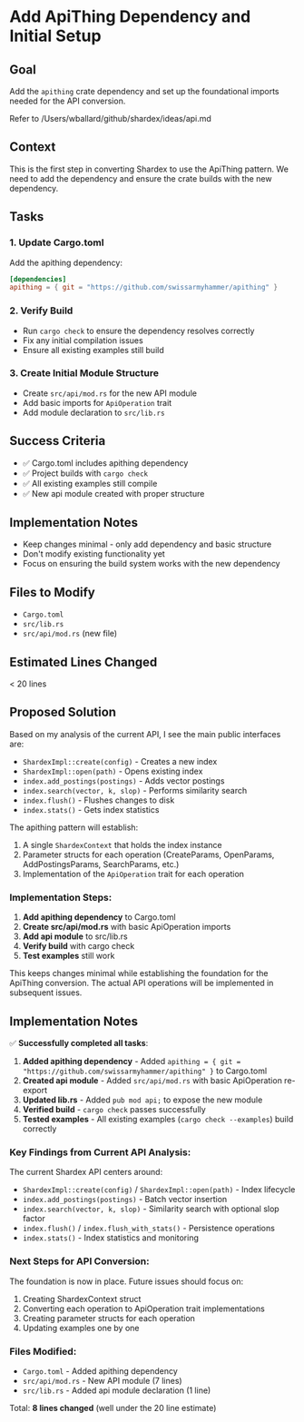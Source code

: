 # Add ApiThing Dependency and Initial Setup

## Goal
Add the `apithing` crate dependency and set up the foundational imports needed for the API conversion.

Refer to /Users/wballard/github/shardex/ideas/api.md

## Context
This is the first step in converting Shardex to use the ApiThing pattern. We need to add the dependency and ensure the crate builds with the new dependency.

## Tasks

### 1. Update Cargo.toml
Add the apithing dependency:
```toml
[dependencies]
apithing = { git = "https://github.com/swissarmyhammer/apithing" }
```

### 2. Verify Build
- Run `cargo check` to ensure the dependency resolves correctly
- Fix any initial compilation issues
- Ensure all existing examples still build

### 3. Create Initial Module Structure  
- Create `src/api/mod.rs` for the new API module
- Add basic imports for `ApiOperation` trait
- Add module declaration to `src/lib.rs`

## Success Criteria
- ✅ Cargo.toml includes apithing dependency
- ✅ Project builds with `cargo check`
- ✅ All existing examples still compile
- ✅ New api module created with proper structure

## Implementation Notes
- Keep changes minimal - only add dependency and basic structure
- Don't modify existing functionality yet
- Focus on ensuring the build system works with the new dependency

## Files to Modify
- `Cargo.toml`
- `src/lib.rs` 
- `src/api/mod.rs` (new file)

## Estimated Lines Changed
< 20 lines

## Proposed Solution

Based on my analysis of the current API, I see the main public interfaces are:

- `ShardexImpl::create(config)` - Creates a new index  
- `ShardexImpl::open(path)` - Opens existing index
- `index.add_postings(postings)` - Adds vector postings
- `index.search(vector, k, slop)` - Performs similarity search
- `index.flush()` - Flushes changes to disk
- `index.stats()` - Gets index statistics

The apithing pattern will establish:
1. A single `ShardexContext` that holds the index instance
2. Parameter structs for each operation (CreateParams, OpenParams, AddPostingsParams, SearchParams, etc.)
3. Implementation of the `ApiOperation` trait for each operation

### Implementation Steps:

1. **Add apithing dependency** to Cargo.toml
2. **Create src/api/mod.rs** with basic ApiOperation imports  
3. **Add api module** to src/lib.rs
4. **Verify build** with cargo check
5. **Test examples** still work

This keeps changes minimal while establishing the foundation for the ApiThing conversion. The actual API operations will be implemented in subsequent issues.

## Implementation Notes

✅ **Successfully completed all tasks**:

1. **Added apithing dependency** - Added `apithing = { git = "https://github.com/swissarmyhammer/apithing" }` to Cargo.toml
2. **Created api module** - Added `src/api/mod.rs` with basic ApiOperation re-export  
3. **Updated lib.rs** - Added `pub mod api;` to expose the new module
4. **Verified build** - `cargo check` passes successfully
5. **Tested examples** - All existing examples (`cargo check --examples`) build correctly

### Key Findings from Current API Analysis:

The current Shardex API centers around:
- `ShardexImpl::create(config)` / `ShardexImpl::open(path)` - Index lifecycle 
- `index.add_postings(postings)` - Batch vector insertion
- `index.search(vector, k, slop)` - Similarity search with optional slop factor
- `index.flush()` / `index.flush_with_stats()` - Persistence operations
- `index.stats()` - Index statistics and monitoring

### Next Steps for API Conversion:

The foundation is now in place. Future issues should focus on:
1. Creating ShardexContext struct
2. Converting each operation to ApiOperation trait implementations
3. Creating parameter structs for each operation
4. Updating examples one by one

### Files Modified:
- `Cargo.toml` - Added apithing dependency 
- `src/api/mod.rs` - New API module (7 lines)
- `src/lib.rs` - Added api module declaration (1 line)

Total: **8 lines changed** (well under the 20 line estimate)